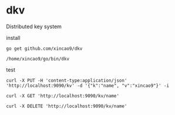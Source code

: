 # dkv
Distributed key system

install

```
go get github.com/xincao9/dkv

/home/xincao9/go/bin/dkv
```

test

```
curl -X PUT -H 'content-type:application/json' 'http://localhost:9090/kv' -d '{"k":"name", "v":"xincao9"}' -i

curl -X GET 'http://localhost:9090/kv/name'

curl -X DELETE 'http://localhost:9090/kv/name'
```